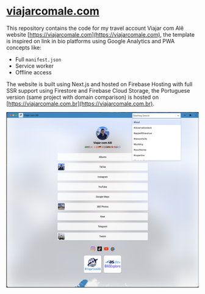 # [viajarcomale.com](https://viajarcomale.com)

This repository contains the code for my travel account Viajar com Alê website [https://viajarcomale.com](https://viajarcomale.com), the template is inspired on link in bio platforms using Google Analytics and PWA concepts like:

* Full `manifest.json`
* Service worker
* Offline access

The website is built using Next.js and hosted on Firebase Hosting with full SSR support using Firestore and Firebase Cloud Storage, the Portuguese version (same project with domain comparison) is hosted on [https://viajarcomale.com.br](https://viajarcomale.com.br).

![Web App Screenshot](./webapp.png)
